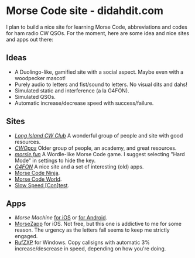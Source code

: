 # Morse Code site - didahdit.com

I plan to build a nice site for learning Morse Code, abbreviations and codes for ham radio CW QSOs.
For the moment, here are some idea and nice sites and apps out there:

## Ideas

- A Duolingo-like, gamified site with a social aspect. Maybe even with a woodpecker mascot!
- Purely audio to letters and fist/sound to letters. No visual dits and dahs!
- Simulated static and interference (a la G4FON).
- Simulated QSOs.
- Automatic increase/decrease speed with success/failure.

## Sites

- [*Long Island CW Club*](https://longislandcwclub.org) A wonderful group of people and site with good resources.
- [*CWOpps*](https://cwops.org/) Older group of people, an academy, and great resources.
- [*morsle.fun*](https://morsle.fun/) A Wordle-like Morse Code game. I suggest selecting "Hard Mode" in settings to hide the key.
- [*G4FON*](http://www.g4fon.net/) A nice site and a set of interesting (old) apps.
- [Morse Code Ninja](https://morsecode.ninja/).
- [Morse Code World](https://morsecode.world/).
- [Slow Speed [Con]test](http://www.k1usn.com/sst).

## Apps

- *Morse Machine* [for iOS](https://apps.apple.com/us/app/morse-machine/id1455507957) or [for Android](https://play.google.com/store/apps/details?id=com.iu4apc.morsemachine&hl=en_US&gl=US).
- [MorseZapp](https://apps.apple.com/us/app/morsezapp-learn-morse-code/id1397107048) for iOS. Not free, but this one is addictive to me for some reason. The urgency as the letters fall seems to keep me strictly engaged.
- [RufZXP](https://www.rufzxp.net/) for Windows. Copy callsigns with automatic 3% increase/descrease in speed, depending on how you're doing.
